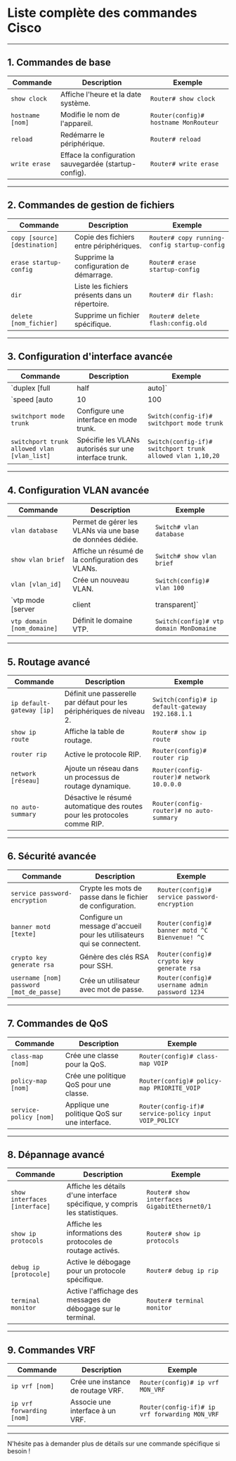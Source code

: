 # Liste complète des commandes Cisco

---

## 1. Commandes de base

| **Commande**                 | **Description**                                                                 | **Exemple**                          |
|-------------------------------|---------------------------------------------------------------------------------|--------------------------------------|
| `show clock`                 | Affiche l'heure et la date système.                                             | `Router# show clock`                |
| `hostname [nom]`             | Modifie le nom de l'appareil.                                                   | `Router(config)# hostname MonRouteur` |
| `reload`                     | Redémarre le périphérique.                                                      | `Router# reload`                    |
| `write erase`                | Efface la configuration sauvegardée (startup-config).                           | `Router# write erase`               |

---

## 2. Commandes de gestion de fichiers

| **Commande**                              | **Description**                                                                 | **Exemple**                                      |
|-------------------------------------------|---------------------------------------------------------------------------------|------------------------------------------------|
| `copy [source] [destination]`             | Copie des fichiers entre périphériques.                                         | `Router# copy running-config startup-config`   |
| `erase startup-config`                    | Supprime la configuration de démarrage.                                         | `Router# erase startup-config`                |
| `dir`                                     | Liste les fichiers présents dans un répertoire.                                 | `Router# dir flash:`                          |
| `delete [nom_fichier]`                    | Supprime un fichier spécifique.                                                | `Router# delete flash:config.old`             |

---

## 3. Configuration d'interface avancée

| **Commande**                   | **Description**                                                       | **Exemple**                                    |
|--------------------------------|-----------------------------------------------------------------------|-----------------------------------------------|
| `duplex [full|half|auto]`      | Configure le mode duplex d'une interface.                             | `Router(config-if)# duplex full`             |
| `speed [auto|10|100|1000]`     | Définit la vitesse d'une interface.                                   | `Router(config-if)# speed 100`               |
| `switchport mode trunk`        | Configure une interface en mode trunk.                                | `Switch(config-if)# switchport mode trunk`   |
| `switchport trunk allowed vlan [vlan_list]` | Spécifie les VLANs autorisés sur une interface trunk.                | `Switch(config-if)# switchport trunk allowed vlan 1,10,20` |

---

## 4. Configuration VLAN avancée

| **Commande**                        | **Description**                                                                   | **Exemple**                                        |
|-------------------------------------|-----------------------------------------------------------------------------------|--------------------------------------------------|
| `vlan database`                     | Permet de gérer les VLANs via une base de données dédiée.                         | `Switch# vlan database`                         |
| `show vlan brief`                   | Affiche un résumé de la configuration des VLANs.                                  | `Switch# show vlan brief`                       |
| `vlan [vlan_id]`                    | Crée un nouveau VLAN.                                                             | `Switch(config)# vlan 100`                      |
| `vtp mode [server|client|transparent]` | Configure le mode VTP (VLAN Trunking Protocol).                                  | `Switch(config)# vtp mode server`              |
| `vtp domain [nom_domaine]`          | Définit le domaine VTP.                                                           | `Switch(config)# vtp domain MonDomaine`         |

---

## 5. Routage avancé

| **Commande**                      | **Description**                                                                  | **Exemple**                                   |
|-----------------------------------|----------------------------------------------------------------------------------|----------------------------------------------|
| `ip default-gateway [ip]`         | Définit une passerelle par défaut pour les périphériques de niveau 2.            | `Switch(config)# ip default-gateway 192.168.1.1` |
| `show ip route`                   | Affiche la table de routage.                                                     | `Router# show ip route`                      |
| `router rip`                      | Active le protocole RIP.                                                         | `Router(config)# router rip`                 |
| `network [réseau]`                | Ajoute un réseau dans un processus de routage dynamique.                         | `Router(config-router)# network 10.0.0.0`    |
| `no auto-summary`                 | Désactive le résumé automatique des routes pour les protocoles comme RIP.        | `Router(config-router)# no auto-summary`     |

---

## 6. Sécurité avancée

| **Commande**                    | **Description**                                                               | **Exemple**                                      |
|---------------------------------|-------------------------------------------------------------------------------|------------------------------------------------|
| `service password-encryption`  | Crypte les mots de passe dans le fichier de configuration.                    | `Router(config)# service password-encryption` |
| `banner motd [texte]`           | Configure un message d'accueil pour les utilisateurs qui se connectent.      | `Router(config)# banner motd ^C Bienvenue! ^C` |
| `crypto key generate rsa`       | Génère des clés RSA pour SSH.                                                | `Router(config)# crypto key generate rsa`     |
| `username [nom] password [mot_de_passe]` | Crée un utilisateur avec mot de passe.                                     | `Router(config)# username admin password 1234` |

---

## 7. Commandes de QoS

| **Commande**                        | **Description**                                                                 | **Exemple**                                  |
|-------------------------------------|---------------------------------------------------------------------------------|---------------------------------------------|
| `class-map [nom]`                   | Crée une classe pour la QoS.                                                    | `Router(config)# class-map VOIP`            |
| `policy-map [nom]`                  | Crée une politique QoS pour une classe.                                         | `Router(config)# policy-map PRIORITE_VOIP`  |
| `service-policy [nom]`              | Applique une politique QoS sur une interface.                                   | `Router(config-if)# service-policy input VOIP_POLICY` |

---

## 8. Dépannage avancé

| **Commande**                 | **Description**                                                                    | **Exemple**                             |
|------------------------------|------------------------------------------------------------------------------------|-----------------------------------------|
| `show interfaces [interface]` | Affiche les détails d'une interface spécifique, y compris les statistiques.       | `Router# show interfaces GigabitEthernet0/1` |
| `show ip protocols`          | Affiche les informations des protocoles de routage activés.                       | `Router# show ip protocols`            |
| `debug ip [protocole]`       | Active le débogage pour un protocole spécifique.                                   | `Router# debug ip rip`                 |
| `terminal monitor`           | Active l'affichage des messages de débogage sur le terminal.                      | `Router# terminal monitor`             |

---

## 9. Commandes VRF

| **Commande**                     | **Description**                                                                  | **Exemple**                               |
|----------------------------------|----------------------------------------------------------------------------------|------------------------------------------|
| `ip vrf [nom]`                   | Crée une instance de routage VRF.                                               | `Router(config)# ip vrf MON_VRF`         |
| `ip vrf forwarding [nom]`        | Associe une interface à un VRF.                                                 | `Router(config-if)# ip vrf forwarding MON_VRF` |

---

N'hésite pas à demander plus de détails sur une commande spécifique si besoin !
